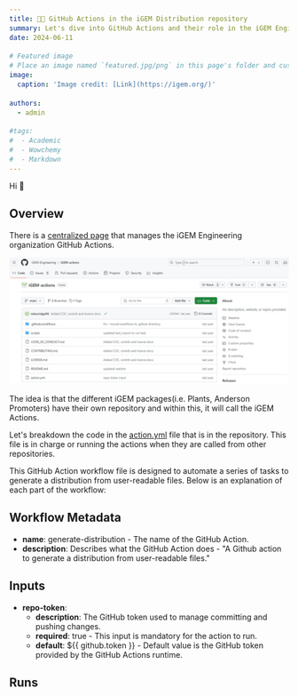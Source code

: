 ```yaml
---
title: 🧑‍💻️ GitHub Actions in the iGEM Distribution repository
summary: Let's dive into GitHub Actions and their role in the iGEM Engineering distribution repository
date: 2024-06-11

# Featured image
# Place an image named `featured.jpg/png` in this page's folder and customize its options here.
image:
  caption: 'Image credit: [Link](https://igem.org/)'

authors:
  - admin

#tags:
#  - Academic
#  - Wowchemy
#  - Markdown 
---
```


Hi 👋

## Overview

There is a [centralized page](https://github.com/iGEM-Engineering/iGEM-actions) that manages the iGEM Engineering organization GitHub Actions.


![This is how it should look like](igem_actions_1.jpg)


The idea is that the different iGEM packages(i.e. Plants, Anderson Promoters) have their own repository and within this, it will call the iGEM Actions.

Let's breakdown the code in the [action.yml](https://github.com/iGEM-Engineering/iGEM-actions/blob/main/action.yml) file that is in the repository. This file is in charge or running the actions when they are called from other repositories.

This GitHub Action workflow file is designed to automate a series of tasks to generate a distribution from user-readable files. Below is an explanation of each part of the workflow:

## Workflow Metadata

* **name**: generate-distribution - The name of the GitHub Action.
* **description**: Describes what the GitHub Action does - "A Github action to generate a distribution from user-readable files."

## Inputs

* **repo-token**:
  * **description**: The GitHub token used to manage committing and pushing changes.
  * **required**: true - This input is mandatory for the action to run.
  * **default**: ${{ github.token }} - Default value is the GitHub token provided by the GitHub Actions runtime.

## Runs








